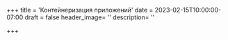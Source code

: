 +++
title = 'Контейнеризация приложений'
date = 2023-02-15T10:00:00-07:00
draft = false
header_image= ''
description= ''

+++




